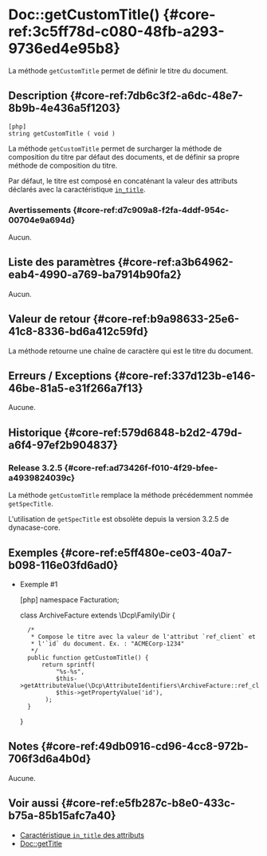 # Doc::getCustomTitle() {#core-ref:3c5ff78d-c080-48fb-a293-9736ed4e95b8}

<div class="short-description" markdown="1">

La méthode `getCustomTitle` permet de définir le titre du document.

</div>

## Description {#core-ref:7db6c3f2-a6dc-48e7-8b9b-4e436a5f1203}

    [php]
    string getCustomTitle ( void )

La méthode `getCustomTitle` permet de surcharger la méthode de composition du
titre par défaut des documents, et de définir sa propre méthode de composition
du titre.

Par défaut, le titre est composé en concaténant la valeur des attributs déclarés
avec la caractéristique [`in_title`][attr_in_title].

### Avertissements {#core-ref:d7c909a8-f2fa-4ddf-954c-00704e9a694d}

Aucun.

## Liste des paramètres {#core-ref:a3b64962-eab4-4990-a769-ba7914b90fa2}

Aucun.

## Valeur de retour {#core-ref:b9a98633-25e6-41c8-8336-bd6a412c59fd}

La méthode retourne une chaîne de caractère qui est le titre du document.

## Erreurs / Exceptions {#core-ref:337d123b-e146-46be-81a5-e31f266a7f13}

Aucune.

## Historique {#core-ref:579d6848-b2d2-479d-a6f4-97ef2b904837}

### Release 3.2.5 {#core-ref:ad73426f-f010-4f29-bfee-a4939824039c}

La méthode `getCustomTitle` remplace la méthode précédemment nommée
`getSpecTitle`.

L'utilisation de `getSpecTitle` est obsolète depuis la version 3.2.5 de
dynacase-core.

## Exemples {#core-ref:e5ff480e-ce03-40a7-b098-116e03fd6ad0}

- Exemple #1

    [php]
    namespace Facturation;
    
    class ArchiveFacture extends \Dcp\Family\Dir {
    
        /*
         * Compose le titre avec la valeur de l'attribut `ref_client` et
         * l'`id` du document. Ex. : "ACMECorp-1234"
         */
        public function getCustomTitle() {
            return sprintf(
                "%s-%s",
                $this->getAttributeValue(\Dcp\AttributeIdentifiers\ArchiveFacture::ref_client),
                $this->getPropertyValue('id'),
             );
        }
    }

## Notes {#core-ref:49db0916-cd96-4cc8-972b-706f3d6a4b0d}

Aucune.

## Voir aussi {#core-ref:e5fb287c-b8e0-433c-b75a-85b15afc7a40}

- [Caractéristique `in_title` des attributs][attr_in_title]
- [Doc::getTitle][Doc::getTitle]

<!-- links -->
[attr_in_title]: #core-ref:b0e414c0-b795-4bbe-b70e-a308b7f1b4ab
[Doc::getTitle]: #core-ref:84011cc8-2aec-4f39-81f0-c7ae803e4913
